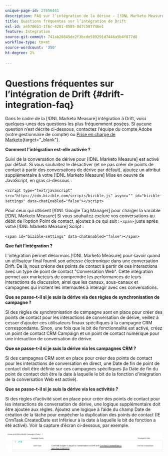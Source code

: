 ```yaml
---
unique-page-id: 27656441
description: FAQ sur l’intégration de la dérive - [!DNL Marketo Measure]
title: Questions fréquentes sur l’intégration de Drift
exl-id: ae5706b1-1f6c-4201-8585-0d7c587746e1
feature: Integration
source-git-commit: 741ab20845de2f3bcde589291d7446a5b4f877d8
workflow-type: tm+mt
source-wordcount: '350'
ht-degree: 2%

---
```


# Questions fréquentes sur l’intégration de Drift {#drift-integration-faq}

Dans le cadre de la [!DNL Marketo Measure] intégration à Drift, voici quelques-unes des questions les plus fréquemment posées. Si aucune question n’est décrite ci-dessous, contactez l’équipe du compte Adobe (votre gestionnaire de compte) ou [Prise en charge de Marketo](https://nation.marketo.com/t5/support/ct-p/Support){target="_blank"}.

**Comment l’intégration est-elle activée ?**

Suivi de la conversation de dérive pour [!DNL Marketo Measure] est activé par défaut. Si vous souhaitez le désactiver (et ne pas créer de points de contact à partir des conversations de dérive par défaut), ajoutez un attribut supplémentaire à votre [!DNL Marketo Measure] Mise en oeuvre de JavaScript, en gras ci-dessous :

`<script type="text/javascript" src="https://cdn.bizible.com/scripts/bizible.js" async="" id="bizible-settings" data-chatEnabled="false"></script>`

Pour ceux qui utilisent [!DNL Google Tag Manager] pour charger la variable [!DNL Marketo Measure] Si vous souhaitez exclure vos conversations au débit de l’option Point de contact, ajoutez à ce qui suit : `<span>` juste après votre [!DNL Marketo Measure] Script :

`<span id="bizible-settings" data-chatEnabled="false"></span>`

**Que fait l’intégration ?**

L’intégration permet désormais [!DNL Marketo Measure] pour savoir quand un utilisateur final fournit son adresse électronique dans une conversation Drift. De là, nous créons des points de contact à partir de ces interactions avec un type de point de contact &quot;Conversation Web&quot;. Cette intégration permet aux marketeurs de comprendre les performances de leurs interactions de discussion, ainsi que les canaux, sous-canaux et campagnes qui incitent les internautes à interagir avec ces conversations.

**Que se passe-t-il si je suis la dérive via des règles de synchronisation de campagne ?**

Si des règles de synchronisation de campagne sont en place pour créer des points de contact pour les interactions de conversation de dérive, veillez à cesser d’ajouter ces utilisateurs finaux spécifiques à la campagne CRM correspondante. Sinon, une fois que le bit de fonctionnalité est activé, créez un point de contact CRM Campaign et un point de contact numérique pour une interaction de conversation de dérive.

**Que se passe-t-il si je suis la dérive via les campagnes CRM ?**

Si des campagnes CRM sont en place pour créer des points de contact pour les interactions de conversation en direct, une Date de fin de point de contact doit être définie sur ces campagnes spécifiques (la Date de fin du point de contact doit être la date à laquelle le bit de la fonction d’intégration de la conversation Web est activé).

**Que se passe-t-il si je suis la dérive via les activités ?**

Si des règles d’activité sont en place pour créer des points de contact pour les interactions de conversation de dérive, une logique supplémentaire doit être ajoutée aux règles. Ajoutez une logique à l’aide du champ Date de création de la tâche pour empêcher la duplication des points de contact (IE CrmTask.CreatedDate est Inférieur à la date à laquelle le bit de fonction a été activé). Voir la capture d’écran ci-dessous, par exemple.

![](assets/activity-rule-drift.png)
